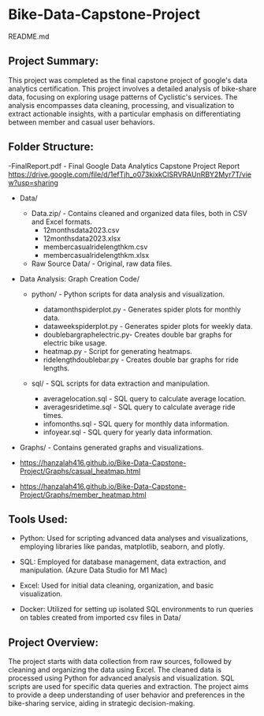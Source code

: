 # Bike-Data-Capstone-Project
README.md

Project Summary:
----------------
This project was completed as the final capstone project of google's data analytics certification.
This project involves a detailed analysis of bike-share data, focusing on exploring usage patterns of Cyclistic's services. The analysis encompasses data cleaning, processing, and visualization to extract actionable insights, with a particular emphasis on differentiating between member and casual user behaviors.

Folder Structure:
-----------------
-FinalReport.pdf - Final Google Data Analytics Capstone Project Report https://drive.google.com/file/d/1efTjh_o073kixkClSRVRAUnRBY2Myr7T/view?usp=sharing 

- Data/
  - Data.zip/    - Contains cleaned and organized data files, both in CSV and Excel formats.
    - 12monthsdata2023.csv
    - 12monthsdata2023.xlsx
    - membercasualridelengthkm.csv
    - membercasualridelengthkm.xlsx
  - Raw Source Data/           - Original, raw data files.

- Data Analysis: Graph Creation Code/
  - python/                    - Python scripts for data analysis and visualization.
    - datamonthspiderplot.py   - Generates spider plots for monthly data.
    - dataweekspiderplot.py    - Generates spider plots for weekly data.
    - doublebargraphelectric.py- Creates double bar graphs for electric bike usage.
    - heatmap.py               - Script for generating heatmaps.
    - ridelengthdoublebar.py   - Creates double bar graphs for ride lengths.

  - sql/                       - SQL scripts for data extraction and manipulation.
    - averagelocation.sql      - SQL query to calculate average location.
    - averagesridetime.sql     - SQL query to calculate average ride times.
    - infomonths.sql           - SQL query for monthly data information.
    - infoyear.sql             - SQL query for yearly data information.

- Graphs/                      - Contains generated graphs and visualizations.
-  https://hanzalah416.github.io/Bike-Data-Capstone-Project/Graphs/casual_heatmap.html
-  https://hanzalah416.github.io/Bike-Data-Capstone-Project/Graphs/member_heatmap.html

Tools Used:
-----------
- Python: Used for scripting advanced data analyses and visualizations, employing libraries like pandas, matplotlib, seaborn, and plotly.

- SQL: Employed for database management, data extraction, and manipulation. (Azure Data Studio for M1 Mac)

- Excel: Used for initial data cleaning, organization, and basic visualization.

- Docker: Utilized for setting up isolated SQL environments to run queries on tables created from imported csv files in Data/

Project Overview:
-----------------
The project starts with data collection from raw sources, followed by cleaning and organizing the data using Excel. The cleaned data is processed using Python for advanced analysis and visualization. SQL scripts are used for specific data queries and extraction. The project aims to provide a deep understanding of user behavior and preferences in the bike-sharing service, aiding in strategic decision-making.
